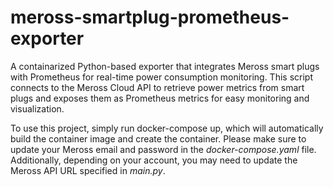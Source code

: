 # meross-smartplug-prometheus-exporter
A containarized Python-based exporter that integrates Meross smart plugs with Prometheus for real-time power consumption monitoring. This script connects to the Meross Cloud API to retrieve power metrics from smart plugs and exposes them as Prometheus metrics for easy monitoring and visualization.

To use this project, simply run docker-compose up, which will automatically build the container image and create the container. Please make sure to update your Meross email and password in the <i>docker-compose.yaml</i> file. Additionally, depending on your account, you may need to update the Meross API URL specified in <i>main.py</i>.